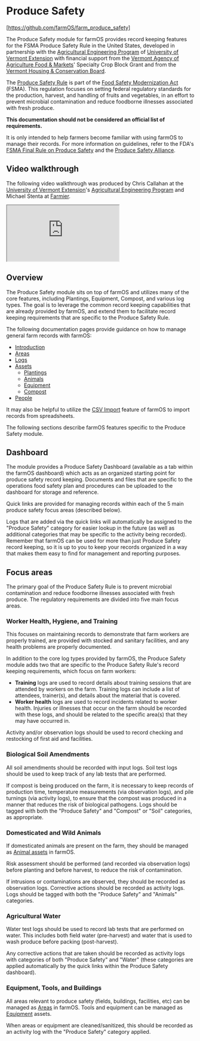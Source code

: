 # Produce Safety

[https://github.com/farmOS/farm_produce_safety]

The Produce Safety module for farmOS provides record keeping features for the
FSMA Produce Safety Rule in the United States, developed in partnership with
the [Agricultural Engineering Program] of [University of Vermont Extension]
with financial support from the [Vermont Agency of Agriculture Food & Markets]'
Specialty Crop Block Grant and from the [Vermont Housing & Conservation Board].

The [Produce Safety Rule] is part of the [Food Safety Modernization Act]
(FSMA). This regulation focuses on setting federal regulatory standards for the
production, harvest, and handling of fruits and vegetables, in an effort to
prevent microbial contamination and reduce foodborne illnesses associated with
fresh produce.

**This documentation should not be considered an official list of requirements.**

It is only intended to help farmers become familiar with using farmOS to manage
their records. For more information on guidelines, refer to the FDA's
[FSMA Final Rule on Produce Safety] and the [Produce Safety Alliance].

## Video walkthrough

The following video walkthrough was produced by Chris Callahan at the
[University of Vermont Extension]'s [Agricultural Engineering Program] and
Michael Stenta at [Farmier].

<div class="embed-responsive embed-responsive-16by9">
  <iframe class="embed-responsive-item" src="https://www.youtube.com/embed/DHlsT8pGC0Y?rel=0" allowfullscreen></iframe>
</div>

## Overview

The Produce Safety module sits on top of farmOS and utilizes many of the core
features, including Plantings, Equipment, Compost, and various log types. The
goal is to leverage the common record keeping capabilities that are already
provided by farmOS, and extend them to facilitate record keeping requirements
that are specific to the Produce Safety Rule.

The following documentation pages provide guidance on how to manage general
farm records with farmOS:

* [Introduction]
* [Areas]
* [Logs]
* [Assets]
    * [Plantings]
    * [Animals]
    * [Equipment]
    * [Compost]
* [People]

It may also be helpful to utilize the [CSV Import] feature of farmOS to import
records from spreadsheets.

The following sections describe farmOS features specific to the Produce Safety
module.

## Dashboard

The module provides a Produce Safety Dashboard (available as a tab within the
farmOS dashboard) which acts as an organized starting point for produce safety
record keeping. Documents and files that are specific to the operations food
safety plan and procedures can be uploaded to the dashboard for storage and
reference.

Quick links are provided for managing records within each of the 5 main produce
safety focus areas (described below).

Logs that are added via the quick links will automatically be assigned to the
"Produce Safety" category for easier lookup in the future (as well as additional
categories that may be specific to the activity being recorded). Remember that
farmOS can be used for more than just Produce Safety record keeping, so it is
up to you to keep your records organized in a way that makes them easy to find
for management and reporting purposes.

## Focus areas

The primary goal of the Produce Safety Rule is to prevent microbial
contamination and reduce foodborne illnesses associated with fresh produce. The
regulatory requirements are divided into five main focus areas.

### Worker Health, Hygiene, and Training

This focuses on maintaining records to demonstrate that farm workers are
properly trained, are provided with stocked and sanitary facilities, and any
health problems are properly documented.

In addition to the core log types provided by farmOS, the Produce Safety module
adds two that are specific to the Produce Safety Rule's record keeping
requirements, which focus on farm workers:

* **Training** logs are used to record details about training sessions that are
  attended by workers on the farm. Training logs can include a list of
  attendees, trainer(s), and details about the material that is covered.
* **Worker health** logs are used to record incidents related to worker health.
  Injuries or illnesses that occur on the farm should be recorded with these
  logs, and should be related to the specific area(s) that they may have
  occurred in.

Activity and/or observation logs should be used to record checking and
restocking of first aid and facilities.

### Biological Soil Amendments

All soil amendments should be recorded with input logs. Soil test logs should
be used to keep track of any lab tests that are performed.

If compost is being produced on the farm, it is necessary to keep records of
production time, temperature measurements (via observation logs), and pile
turnings (via activity logs), to ensure that the compost was produced in a
manner that reduces the risk of biological pathogens. Logs should be tagged
with both the "Produce Safety" and "Compost" or "Soil" categories, as
appropriate.

### Domesticated and Wild Animals

If domesticated animals are present on the farm, they should be managed as
[Animal assets] in farmOS.

Risk assessment should be performed (and recorded via observation logs) before
planting and before harvest, to reduce the risk of contamination.

If intrusions or contaminations are observed, they should be recorded as
observation logs. Corrective actions should be recorded as activity logs. Logs
should be tagged with both the "Produce Safety" and "Animals" categories.

### Agricultural Water

Water test logs should be used to record lab tests that are performed on water.
This includes both field water (pre-harvest) and water that is used to wash
produce before packing (post-harvest).

Any corrective actions that are taken should be recorded as activity logs with
categories of both "Produce Safety" and "Water" (these categories are applied
automatically by the quick links within the Produce Safety dashboard).

### Equipment, Tools, and Buildings

All areas relevant to produce safety (fields, buildings, facilities, etc) can
be managed as [Areas] in farmOS. Tools and equipment can be managed as
[Equipment] assets.

When areas or equipment are cleaned/sanitized, this should be recorded as an
activity log with the "Produce Safety" category applied.

[https://github.com/farmOS/farm_produce_safety]: https://github.com/farmOS/farm_produce_safety
[University of Vermont Extension]: https://www.uvm.edu/extension
[Agricultural Engineering Program]: https://www.uvm.edu/extension/agriculture/agricultural_engineering
[Vermont Agency of Agriculture Food & Markets]: http://agriculture.vermont.gov
[Vermont Housing & Conservation Board]: http://www.vhcb.org
[Produce Safety Rule]: https://www.fda.gov/Food/GuidanceRegulation/FSMA/ucm334114.htm
[Food Safety Modernization Act]: https://www.fda.gov/food/guidanceregulation/fsma
[FSMA Final Rule on Produce Safety]: https://www.fda.gov/Food/GuidanceRegulation/FSMA/ucm334114.htm
[Produce Safety Alliance]: https://producesafetyalliance.cornell.edu
[Farmier]: https://farmier.com
[Introduction]: /guide
[Areas]: /guide/areas
[Logs]: /guide/logs
[Assets]: /guide/assets
[Plantings]: /guide/assets/plantings
[Animals]: /guide/assets/animals
[Equipment]: /guide/assets/equipment
[Compost]: /guide/assets/compost
[People]: /guide/people
[CSV Import]: /guide/import
[Animal assets]: /guide/assets/animals

